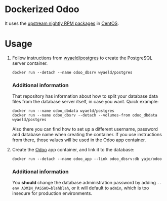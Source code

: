 # Dockerized Odoo #

It uses the [upstream nightly RPM packages][1] in [CentOS][].

# Usage

1.  Follow instructions from [wyaeld/postgres][] to create the
    PostgreSQL server container.

        docker run --detach --name odoo_dbsrv wyaeld/postgres

    ### Additional information

    That repository has information about how to split your database data files
    from the database server itself, in case you want. Quick example:

        docker run --name odoo_dbdata wyaeld/postgres
        docker run --name odoo_dbsrv --detach --volumes-from odoo_dbdata wyaeld/postgres

    Also there you can find how to set up a different username, password and
    database name when creating the container. If you use instructions from
    there, those values will be used in the Odoo app container.

2.  Create the [Odoo][] app container, and link it to the database:

        docker run --detach --name odoo_app --link odoo_dbsrv:db yajo/odoo

    ### Additional information

    You **should** change the database administration password by adding
    `--env ADMIN_PASSWD=blahblah`, or it will default to `admin`, which is too
    insecure for production environments.


[1]: http://nightly.openerp.com/8.0/nightly/rpm/
[CentOS]: http://centos.org/
[Odoo]: https://www.odoo.com/
[wyaeld/postgres]: https://registry.hub.docker.com/u/wyaeld/postgres/
